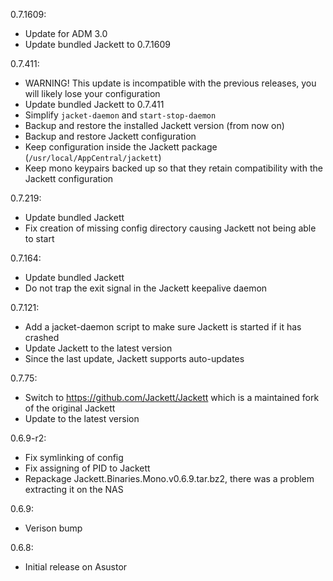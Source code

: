 0.7.1609:
* Update for ADM 3.0
* Update bundled Jackett to 0.7.1609

0.7.411:
* WARNING! This update is incompatible with the previous releases, you will likely lose your configuration
* Update bundled Jackett to 0.7.411
* Simplify `jacket-daemon` and `start-stop-daemon`
* Backup and restore the installed Jackett version (from now on)
* Backup and restore Jackett configuration
* Keep configuration inside the Jackett package (`/usr/local/AppCentral/jackett`)
* Keep mono keypairs backed up so that they retain compatibility with the Jackett configuration

0.7.219:
* Update bundled Jackett
* Fix creation of missing config directory causing Jackett not being able to start

0.7.164:
* Update bundled Jackett
* Do not trap the exit signal in the Jackett keepalive daemon

0.7.121:
* Add a jacket-daemon script to make sure Jackett is started if it has crashed
* Update Jackett to the latest version
* Since the last update, Jackett supports auto-updates

0.7.75:
* Switch to https://github.com/Jackett/Jackett which is a maintained fork of the original Jackett
* Update to the latest version

0.6.9-r2:
* Fix symlinking of config
* Fix assigning of PID to Jackett
* Repackage Jackett.Binaries.Mono.v0.6.9.tar.bz2, there was a problem extracting it on the NAS

0.6.9:
* Verison bump

0.6.8:
* Initial release on Asustor
